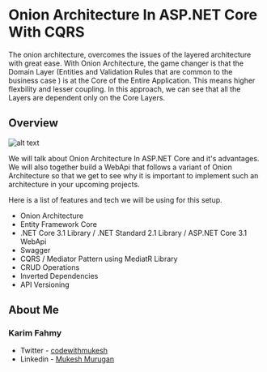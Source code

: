 # Onion Architecture In ASP.NET Core With CQRS

The onion architecture, overcomes the issues of the layered architecture with great ease. With Onion Architecture, the game changer is that the Domain Layer (Entities and Validation Rules that are common to the business case ) is at the Core of the Entire Application. This means higher flexbility and lesser coupling. In this approach, we can see that all the Layers are dependent only on the Core Layers.

## Overview
![alt text](https://teamsmiley.github.io/assets/clean-architecture-dotnet.png)

We will talk about Onion Architecture In ASP.NET Core and it's advantages. We will also together build a WebApi that follows a variant of Onion Architecture so that we get to see why it is important to implement such an architecture in your upcoming projects.

<!-- wp:paragraph -->
<p>Here is a list of features and tech we will be using for this setup.</p>
<!-- /wp:paragraph -->

<!-- wp:list -->
<ul><li>Onion Architecture</li><li>Entity Framework Core</li><li>.NET Core 3.1 Library / .NET Standard 2.1 Library / ASP.NET Core 3.1 WebApi</li><li>Swagger</li><li>CQRS / Mediator Pattern using MediatR Library</li><li>CRUD Operations</li><li>Inverted Dependencies</li><li>API Versioning</li></ul>

## About Me
### Karim Fahmy
- Twitter - [codewithmukesh](https://twitter.com/itskarimfahmy)
- Linkedin - [Mukesh Murugan](https://www.linkedin.com/in/devkarimfahmy/)


